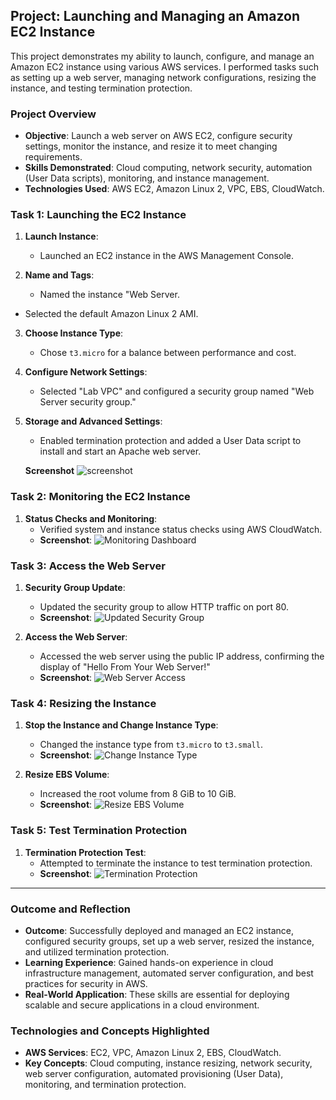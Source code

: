 ## Project: Launching and Managing an Amazon EC2 Instance

This project demonstrates my ability to launch, configure, and manage an Amazon EC2 instance using various AWS services. I performed tasks such as setting up a web server, managing network configurations, resizing the instance, and testing termination protection.

### **Project Overview**
- **Objective**: Launch a web server on AWS EC2, configure security settings, monitor the instance, and resize it to meet changing requirements.
- **Skills Demonstrated**: Cloud computing, network security, automation (User Data scripts), monitoring, and instance management.
- **Technologies Used**: AWS EC2, Amazon Linux 2, VPC, EBS, CloudWatch.


### **Task 1: Launching the EC2 Instance**

1. **Launch Instance**:
   - Launched an EC2 instance in the AWS Management Console.

2. **Name and Tags**:
   - Named the instance "Web Server.
 - Selected the default Amazon Linux 2 AMI.

3. **Choose Instance Type**:
   - Chose `t3.micro` for a balance between performance and cost.

4. **Configure Network Settings**:
   - Selected "Lab VPC" and configured a security group named "Web Server security group."
     
5. **Storage and Advanced Settings**:
   - Enabled termination protection and added a User Data script to install and start an Apache web server.

   **Screenshot**
     ![screenshot](ec2-webserver.png)

### **Task 2: Monitoring the EC2 Instance**

1. **Status Checks and Monitoring**:
   - Verified system and instance status checks using AWS CloudWatch.
   - **Screenshot**:
     ![Monitoring Dashboard](screenshots/monitoring-dashboard.png)

### **Task 3: Access the Web Server**

1. **Security Group Update**:
   - Updated the security group to allow HTTP traffic on port 80.
   - **Screenshot**:
     ![Updated Security Group](screenshots/updated-security-group.png)

2. **Access the Web Server**:
   - Accessed the web server using the public IP address, confirming the display of "Hello From Your Web Server!"
   - **Screenshot**:
     ![Web Server Access](screenshots/web-server-access.png)

### **Task 4: Resizing the Instance**

1. **Stop the Instance and Change Instance Type**:
   - Changed the instance type from `t3.micro` to `t3.small`.
   - **Screenshot**:
     ![Change Instance Type](screenshots/change-instance-type.png)

2. **Resize EBS Volume**:
   - Increased the root volume from 8 GiB to 10 GiB.
   - **Screenshot**:
     ![Resize EBS Volume](screenshots/resize-ebs-volume.png)

### **Task 5: Test Termination Protection**

1. **Termination Protection Test**:
   - Attempted to terminate the instance to test termination protection.
   - **Screenshot**:
     ![Termination Protection](screenshots/termination-protection.png)

---

### **Outcome and Reflection**

- **Outcome**: Successfully deployed and managed an EC2 instance, configured security groups, set up a web server, resized the instance, and utilized termination protection.
- **Learning Experience**: Gained hands-on experience in cloud infrastructure management, automated server configuration, and best practices for security in AWS.
- **Real-World Application**: These skills are essential for deploying scalable and secure applications in a cloud environment.


### **Technologies and Concepts Highlighted**

- **AWS Services**: EC2, VPC, Amazon Linux 2, EBS, CloudWatch.
- **Key Concepts**: Cloud computing, instance resizing, network security, web server configuration, automated provisioning (User Data), monitoring, and termination protection.

